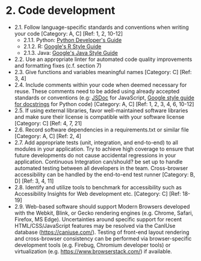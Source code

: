 # 2. Code development

- 2.1. Follow language-specific standards and conventions when writing your code [Category: A, C] [Ref: 1, 2, 10-12]
  - 2.1.1. Python: [Python Developer's Guide](https://devguide.python.org/)
  - 2.1.2. R: [Google's R Style Guide](https://google.github.io/styleguide/Rguide.html)
  - 2.1.3. Java: [Google's Java Style Guide](https://google.github.io/styleguide/javaguide.html)
- 2.2. Use an appropriate linter for automated code quality improvements and formatting fixes (c.f. section 7)
- 2.3. Give functions and variables meaningful names [Category: C] [Ref: 3, 4]
- 2.4. Include comments within your code when deemed necessary for reuse. These comments need to be added using already accepted standards or conventions (e.g: [JSDoc](https://jsdoc.app/) for JavaScript, [Google style guide for docstrings](https://google.github.io/styleguide/pyguide.html#38-comments-and-docstrings) for Python code) [Category: A, C] [Ref: 1, 2, 3, 4, 6, 10-12]
- 2.5. If using external libraries, favor well-maintained software libraries and make sure their license is compatible with your software license [Category: C] [Ref: 4, 7, 21]
- 2.6. Record software dependencies in a requirements.txt or similar file [Category: A, C] [Ref: 2, 4]
- 2.7. Add appropriate tests (unit, integration, and end-to-end) to all modules in your application. Try to achieve high coverage to ensure that future developments do not cause accidental regressions in your application. Continuous Integration can/should? be set up to handle automated testing between all developers in the team. Cross-browser accessibility can be handled by the end-to-end test runner [Category: B, D] [Ref: 3, 4, 11]
- 2.8. Identify and utilize tools to benchmark for accessibility such as Accessibility Insights for Web development etc. [Category: C] [Ref: 18-19]
- 2.9. Web-based software should support Modern Browsers developed with the Webkit, Blink, or Gecko rendering engines (e.g. Chrome, Safari, Firefox, MS Edge). Uncertainties around specific support for recent HTML/CSS/JavaScript features may be resolved via the CanIUse database (https://caniuse.com/). Testing of front-end layout rendering and cross-browser consistency can be performed via browser-specific development tools (e.g. Firebug, Chromium developer tools) or virtualization (e.g. https://www.browserstack.com/) if available.
